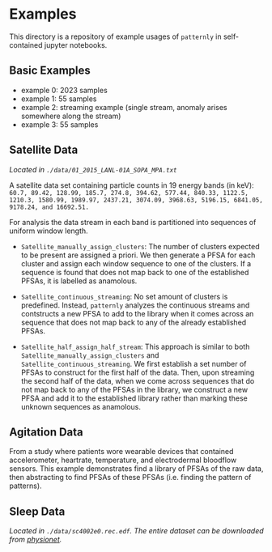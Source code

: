 # Examples

This directory is a repository of example usages of ```patternly```
in self-contained jupyter notebooks.

## Basic Examples
+ example 0: 2023 samples
+ example 1: 55 samples
+ example 2: streaming example (single stream, anomaly arises somewhere along the stream)
+ example 3: 55 samples

## Satellite Data

_Located in ```./data/01_2015_LANL-01A_SOPA_MPA.txt```_

A satellite data set containing particle counts in 19 energy bands (in keV):
``` 60.7, 89.42, 128.99, 185.7, 274.8, 394.62, 577.44, 840.33, 1122.5, 1210.3, 1580.99, 1989.97, 2437.21, 3074.09, 3968.63, 5196.15, 6841.05, 9178.24, and 16692.51.```

For analysis the data stream in each band is
partitioned into sequences of uniform window length.

+ ```Satellite_manually_assign_clusters```: The number of clusters expected to
  be present are assigned a priori. We then generate a PFSA for each cluster
  and assign each window sequence to one of the clusters. If a sequence is
  found that does not map back to one of the established PFSAs, it is labelled
  as anamolous.

+ ```Satellite_continuous_streaming```: No set amount of clusters is
  predefined. Instead, ```patternly``` analyzes the continuous streams and
  contstructs a new PFSA to add to the library when it comes across an sequence
  that does not map back to any of the already established PFSAs.

+ ```Satellite_half_assign_half_stream```: This approach is similar to both
  ```Satellite_manually_assign_clusters``` and
  ```Satellite_continuous_streaming```. We first establish a set number of
  PFSAs to construct for the first half of the data. Then, upon streaming the
  second half of the data, when we come across sequences that do not map back to any of the
  PFSAs in the library, we construct a new PFSA and add it to the established library
  rather than marking these unknown sequences as anamolous.


## Agitation Data

From a study where patients wore wearable devices that contained accelerometer, heartrate,
temperature, and electrodermal bloodflow sensors. This example demonstrates find a library
of PFSAs of the raw data, then abstracting to find PFSAs of these PFSAs (i.e. finding 
the pattern of patterns).

## Sleep Data

_Located in ```./data/sc4002e0.rec.edf```. The entire dataset can be downloaded
from [physionet](https://physionet.org/content/sleep-edf/1.0.0/)._


<!-- ## Test data and notebooks -->
